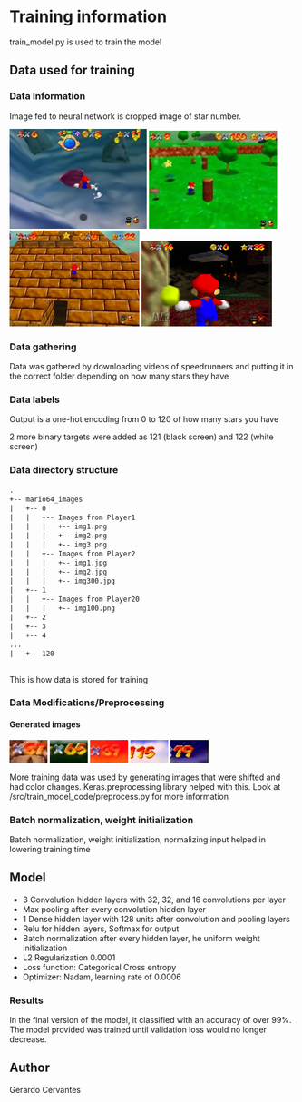 # Training information

train_model.py is used to train the model

## Data used for training


### Data Information

Image fed to neural network is cropped image of star number.


![Sample image of game from player Siglemic](images/sample_data_siglemic_1.jpg) 
![Sample image of game from player Cheese05](images/sample_data_cheese05_1.jpg) 
![Sample image of game from player Xiah](images/sample_data_xiah_1.jpg)
![Sample image of game from player ZDeztroyerz](images/sample_data_zdeztroyerz_1.png)



### Data gathering

Data was gathered by downloading videos of speedrunners and putting it in the correct folder depending on how many stars they have

### Data labels

Output is a one-hot encoding from 0 to 120 of how many stars you have

2 more binary targets were added as 121 (black screen) and 122 (white screen)

### Data directory structure


```
.
+-- mario64_images
|   +-- 0
|   |	+-- Images from Player1
|   |   |	+-- img1.png
|   |   |	+-- img2.png
|   |   |	+-- img3.png
|   |	+-- Images from Player2
|   |   |	+-- img1.jpg
|   |   |	+-- img2.jpg
|   |   |	+-- img300.jpg
|   +-- 1
|   |	+-- Images from Player20
|   |   |	+-- img100.png
|   +-- 2
|   +-- 3
|   +-- 4
...
|   +-- 120


```

This is how data is stored for training



### Data Modifications/Preprocessing


#### Generated images

![Generated image of star counter](images/generated_preview_1.jpeg) 
![Generated image of star counter](images/generated_preview_2.jpeg) 
![Generated image of star counter](images/generated_preview_3.jpeg) 
![Generated image of star counter](images/generated_preview_4.jpeg) 
![Generated image of star counter](images/generated_preview_5.jpeg)


More training data was used by generating images that were shifted and had color changes.  Keras.preprocessing library helped with this.  Look at /src/train_model_code/preprocess.py for more information


### Batch normalization, weight initialization

Batch normalization, weight initialization, normalizing input helped in lowering training time


## Model
* 3 Convolution hidden layers with 32, 32, and 16 convolutions per layer
* Max pooling after every convolution hidden layer
* 1 Dense hidden layer with 128 units after convolution and pooling layers
* Relu for hidden layers, Softmax for output
* Batch normalization after every hidden layer, he uniform weight initialization
* L2 Regularization 0.0001
* Loss function: Categorical Cross entropy
* Optimizer: Nadam, learning rate of 0.0006


### Results

In the final version of the model, it classified with an accuracy of over 99%.  The model provided was trained until validation loss would no longer decrease.


## Author
Gerardo Cervantes
